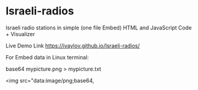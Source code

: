 # Israeli-radios
Israeli radio stations in simple (one file Embed) HTML and JavaScript Code + Visualizer

Live Demo Link
https://ivaylov.github.io/Israeli-radios/
  
  
  
For Embed data in Linux terminal:
  
base64 mypicture.png > mypicture.txt
  
<img src="data:image/png;base64,
